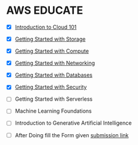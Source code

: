# AWS EDUCATE 

- [x] [Introduction to Cloud 101](https://github.com/kingsmen732/AWS-Educate/blob/main/Introduction%20to%20cloud%20101.md)
    
- [x] [Getting Started with Storage](https://github.com/kingsmen732/AWS-Educate/blob/main/Getting%20Started%20with%20Storage.md)  
    
- [x] [Getting Started with Compute](https://github.com/kingsmen732/AWS-Educate/blob/main/Getting%20Started%20with%20Compute.md)
    
- [x] [Getting Started with Networking](https://github.com/kingsmen732/AWS-Educate/blob/main/Getting%20Started%20with%20Networking.md)  
    
- [x] [Getting Started with Databases](https://github.com/kingsmen732/AWS-Educate/blob/main/Getting%20Started%20with%20Databases.md)  
    
- [x] [Getting Started with Security](https://github.com/kingsmen732/AWS-Educate/blob/main/Getting%20Started%20with%20Security.md)
    
- [ ] Getting Started with Serverless  
    
- [ ] Machine Learning Foundations  
    
- [ ] Introduction to Generative Artificial Intelligence


 - [ ] After Doing fill the Form given 
       [submission link](https://forms.gle/ftaF5WVW8SuVZbXA7)
